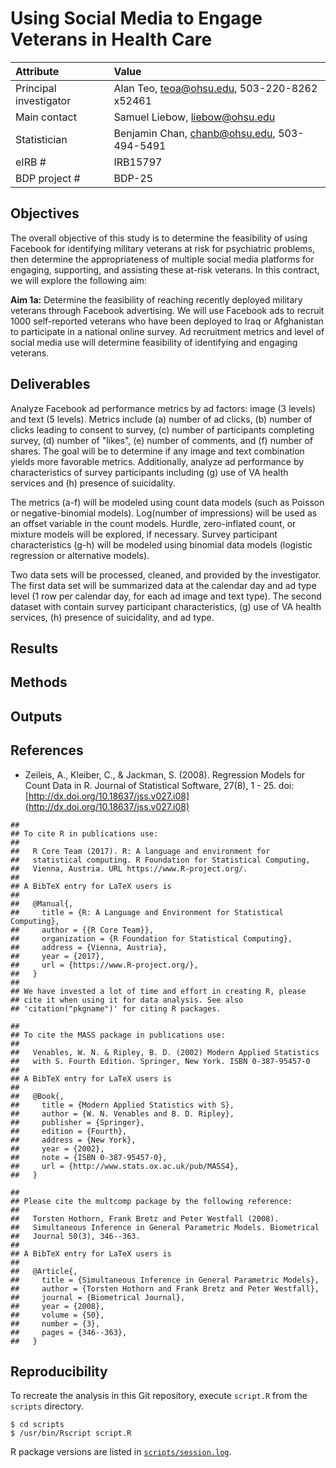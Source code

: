 # Using Social Media to Engage Veterans in Health Care

Attribute | Value
:---|:---
Principal investigator | Alan Teo, teoa@ohsu.edu, 503-220-8262 x52461
Main contact | Samuel Liebow, liebow@ohsu.edu
Statistician | Benjamin Chan, chanb@ohsu.edu, 503-494-5491
eIRB # | IRB15797
BDP project # | BDP-25


## Objectives

The overall objective of this study is to determine the feasibility of using
Facebook for identifying military veterans at risk for psychiatric problems,
then determine the appropriateness of multiple social media platforms for
engaging, supporting, and assisting these at-risk veterans. In this contract,
we will explore the following aim:

**Aim 1a:** Determine the feasibility of reaching recently deployed military
veterans through Facebook advertising. We will use Facebook ads to recruit
1000 self-reported veterans who have been deployed to Iraq or Afghanistan to
participate in a national online survey. Ad recruitment metrics and level of
social media use will determine feasibility of identifying and engaging
veterans.


## Deliverables

Analyze Facebook ad performance metrics by ad factors: image (3 levels) and
text (5 levels). Metrics include (a) number of ad clicks, (b) number of clicks
leading to consent to survey, (c) number of participants completing survey,
(d) number of "likes", (e) number of comments, and (f) number of shares. The
goal will be to determine if any image and text combination yields more
favorable metrics. Additionally, analyze ad performance by characteristics of
survey participants including (g) use of VA health services and (h) presence
of suicidality.

The metrics (a-f) will be modeled using count data models (such as Poisson or
negative-binomial models). Log(number of impressions) will be used as an
offset variable in the count models. Hurdle, zero-inflated count, or mixture
models will be explored, if necessary. Survey participant characteristics
(g-h) will be modeled using binomial data models (logistic regression or
alternative models).

Two data sets will be processed, cleaned, and provided by the investigator.
The first data set will be summarized data at the calendar day and ad type
level (1 row per calendar day, for each ad image and text type). The second
dataset with contain survey participant characteristics, (g) use of VA health
services, (h) presence of suicidality, and ad type.


## Results



## Methods



## Outputs



## References

* Zeileis, A., Kleiber, C., & Jackman, S. (2008). Regression Models for Count Data in R. Journal of Statistical Software, 27(8), 1 - 25. doi:[http://dx.doi.org/10.18637/jss.v027.i08](http://dx.doi.org/10.18637/jss.v027.i08)


```
## 
## To cite R in publications use:
## 
##   R Core Team (2017). R: A language and environment for
##   statistical computing. R Foundation for Statistical Computing,
##   Vienna, Austria. URL https://www.R-project.org/.
## 
## A BibTeX entry for LaTeX users is
## 
##   @Manual{,
##     title = {R: A Language and Environment for Statistical Computing},
##     author = {{R Core Team}},
##     organization = {R Foundation for Statistical Computing},
##     address = {Vienna, Austria},
##     year = {2017},
##     url = {https://www.R-project.org/},
##   }
## 
## We have invested a lot of time and effort in creating R, please
## cite it when using it for data analysis. See also
## 'citation("pkgname")' for citing R packages.
```

```
## 
## To cite the MASS package in publications use:
## 
##   Venables, W. N. & Ripley, B. D. (2002) Modern Applied Statistics
##   with S. Fourth Edition. Springer, New York. ISBN 0-387-95457-0
## 
## A BibTeX entry for LaTeX users is
## 
##   @Book{,
##     title = {Modern Applied Statistics with S},
##     author = {W. N. Venables and B. D. Ripley},
##     publisher = {Springer},
##     edition = {Fourth},
##     address = {New York},
##     year = {2002},
##     note = {ISBN 0-387-95457-0},
##     url = {http://www.stats.ox.ac.uk/pub/MASS4},
##   }
```

```
## 
## Please cite the multcomp package by the following reference:
## 
##   Torsten Hothorn, Frank Bretz and Peter Westfall (2008).
##   Simultaneous Inference in General Parametric Models. Biometrical
##   Journal 50(3), 346--363.
## 
## A BibTeX entry for LaTeX users is
## 
##   @Article{,
##     title = {Simultaneous Inference in General Parametric Models},
##     author = {Torsten Hothorn and Frank Bretz and Peter Westfall},
##     journal = {Biometrical Journal},
##     year = {2008},
##     volume = {50},
##     number = {3},
##     pages = {346--363},
##   }
```



## Reproducibility

To recreate the analysis in this Git repository, execute `script.R` from the `scripts` directory.

```
$ cd scripts
$ /usr/bin/Rscript script.R
```

R package versions are listed in [`scripts/session.log`](scripts/session.log).
